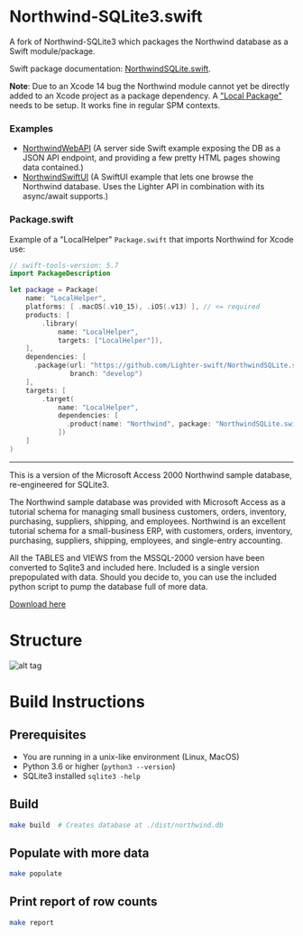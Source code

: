 # Northwind-SQLite3.swift

A fork of Northwind-SQLite3 which packages the Northwind
database as a Swift module/package.

Swift package documentation: 
[NorthwindSQLite.swift](https://lighter-swift.github.io/NorthwindSQLite.swift/documentation/northwind/).

**Note**: 
Due to an Xcode 14 bug the Northwind module cannot yet be directly added to an 
Xcode project as a package dependency.
A ["Local Package"](https://developer.apple.com/documentation/xcode/organizing-your-code-with-local-packages)
needs to be setup.
It works fine in regular SPM contexts.

### Examples

- [NorthwindWebAPI](https://github.com/Lighter-swift/Examples/blob/develop/Sources/NorthwindWebAPI/) (A server side Swift example
  exposing the DB as a JSON API endpoint, and providing a few pretty HTML
  pages showing data contained.)
- [NorthwindSwiftUI](https://github.com/Lighter-swift/Examples/blob/develop/Sources/NorthwindSwiftUI/) (A SwiftUI example that lets
  one browse the Northwind database. Uses the Lighter API in combination with
  its async/await supports.)
  
### Package.swift

Example of a "LocalHelper" `Package.swift` that imports Northwind
for Xcode use:
```swift
// swift-tools-version: 5.7
import PackageDescription

let package = Package(
    name: "LocalHelper",
    platforms: [ .macOS(.v10_15), .iOS(.v13) ], // <= required
    products: [
        .library(
            name: "LocalHelper",
            targets: ["LocalHelper"]),
    ],
    dependencies: [
      .package(url: "https://github.com/Lighter-swift/NorthwindSQLite.swift.git",
               branch: "develop")
    ],
    targets: [
        .target(
            name: "LocalHelper",
            dependencies: [
              .product(name: "Northwind", package: "NorthwindSQLite.swift")
            ])
    ]
)
```

<hr />

This is a version of the Microsoft Access 2000 Northwind sample database, re-engineered for SQLite3.

The Northwind sample database was provided with Microsoft Access as a tutorial schema for managing small business customers, orders, inventory, purchasing, suppliers, shipping, and employees. Northwind is an excellent tutorial schema for a small-business ERP, with customers, orders, inventory, purchasing, suppliers, shipping, employees, and single-entry accounting.

All the TABLES and VIEWS from the MSSQL-2000 version have been converted to Sqlite3 and included here. Included is a single version prepopulated with data. Should you decide to, you can use the included python script to pump the database full of more data.

[Download here](https://raw.githubusercontent.com/jpwhite3/northwind-SQLite3/master/dist/northwind.db)

# Structure

![alt tag](https://raw.githubusercontent.com/jpwhite3/northwind-SQLite3/master/images/Northwind_ERD.png)

# Build Instructions

## Prerequisites

- You are running in a unix-like environment (Linux, MacOS)
- Python 3.6 or higher (`python3 --version`)
- SQLite3 installed `sqlite3 -help`

## Build

```bash
make build  # Creates database at ./dist/northwind.db
```

## Populate with more data

```bash
make populate
```

## Print report of row counts

```bash
make report
```

